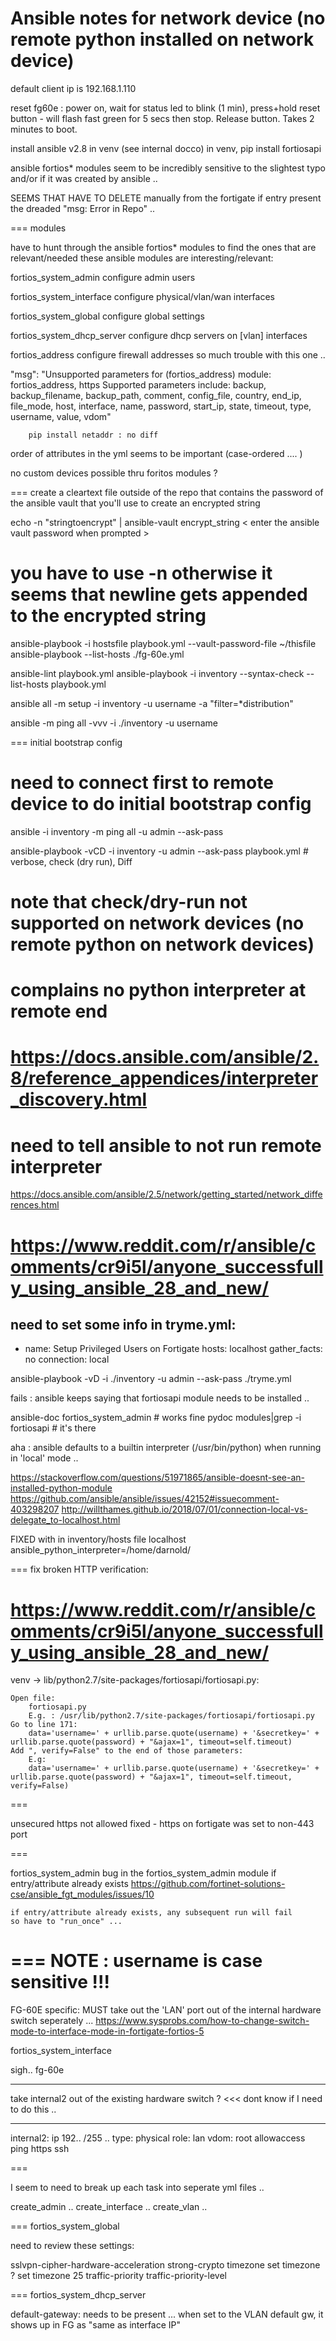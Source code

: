 Ansible notes for network device (no remote python installed on network device)
===============================================================================

default client ip is 192.168.1.110

reset fg60e : power on, wait for status led to blink (1 min), press+hold reset button - will flash
fast green for 5 secs then stop. Release button.  Takes 2 minutes to boot.

install ansible v2.8 in venv (see internal docco)
in venv, pip install fortiosapi 

ansible fortios* modules seem to be incredibly sensitive to the slightest typo
and/or if it was created by ansible ..

SEEMS THAT HAVE TO DELETE manually from the fortigate if entry present
	the dreaded "msg: Error in Repo" ..

===
modules

have to hunt through the ansible fortios* modules to find the ones that are relevant/needed
these ansible modules are interesting/relevant:

fortios_system_admin
	configure admin users

fortios_system_interface
	configure physical/vlan/wan interfaces

fortios_system_global
	configure global settings

fortios_system_dhcp_server
	configure dhcp servers on [vlan] interfaces

fortios_address
	configure firewall addresses
		so much trouble with this one ..

  "msg": "Unsupported parameters for (fortios_address) module: fortios_address, https Supported parameters include: backup, backup_filename, backup_path, comment, config_file, country, end_ip, file_mode, host, interface, name, password, start_ip, state, timeout, type, username, value, vdom"

		pip install netaddr : no diff
	
order of attributes in the yml seems to be important (case-ordered  .... )

no custom devices possible thru foritos modules ?


===
create a cleartext file outside of the repo that contains the password of the 
ansible vault that you'll use to create an encrypted string

echo -n "stringtoencrypt" | ansible-vault encrypt_string
< enter the ansible vault password when prompted >
# you have to use -n otherwise it seems that newline gets appended to the encrypted string

ansible-playbook -i hostsfile playbook.yml --vault-password-file ~/thisfile
ansible-playbook --list-hosts ./fg-60e.yml

ansible-lint playbook.yml
ansible-playbook -i inventory --syntax-check --list-hosts playbook.yml

ansible all -m setup -i inventory -u username -a "filter=*distribution"

ansible -m ping all -vvv -i ./inventory -u username

=== initial bootstrap config
# need to connect first to remote device to do initial bootstrap config
ansible -i inventory  -m ping all -u admin --ask-pass

ansible-playbook -vCD -i inventory -u admin --ask-pass playbook.yml # verbose, check (dry run), Diff

# note that check/dry-run not supported on network devices (no remote python on network devices)

# complains no python interpreter at remote end
# https://docs.ansible.com/ansible/2.8/reference_appendices/interpreter_discovery.html
# need to tell ansible to not run remote interpreter

https://docs.ansible.com/ansible/2.5/network/getting_started/network_differences.html

# https://www.reddit.com/r/ansible/comments/cr9i5l/anyone_successfully_using_ansible_28_and_new/

need to set some info in tryme.yml:
---
  - name: Setup Privileged Users on Fortigate
    hosts: localhost
    gather_facts: no
    connection: local

ansible-playbook -vD -i ./inventory -u admin --ask-pass ./tryme.yml

fails : ansible keeps saying that fortiosapi module needs to be installed ..

ansible-doc fortios_system_admin # works fine
pydoc modules|grep -i fortiosapi # it's there

aha : ansible defaults to a builtin interpreter (/usr/bin/python) when running in 'local' mode ..

https://stackoverflow.com/questions/51971865/ansible-doesnt-see-an-installed-python-module
https://github.com/ansible/ansible/issues/42152#issuecomment-403298207
http://willthames.github.io/2018/07/01/connection-local-vs-delegate_to-localhost.html

FIXED with in inventory/hosts file
localhost ansible_python_interpreter=/home/darnold/<full path to virtualenv python>

===
fix broken HTTP verification: 
# https://www.reddit.com/r/ansible/comments/cr9i5l/anyone_successfully_using_ansible_28_and_new/

venv -> lib/python2.7/site-packages/fortiosapi/fortiosapi.py:

    Open file:
        fortiosapi.py
        E.g. : /usr/lib/python2.7/site-packages/fortiosapi/fortiosapi.py
    Go to line 171:
        data='username=' + urllib.parse.quote(username) + '&secretkey=' + urllib.parse.quote(password) + "&ajax=1", timeout=self.timeout)
    Add ", verify=False" to the end of those parameters:
        E.g:
        data='username=' + urllib.parse.quote(username) + '&secretkey=' + urllib.parse.quote(password) + "&ajax=1", timeout=self.timeout, verify=False)

===

unsecured https not allowed
fixed - https on fortigate was set to non-443 port

===

fortios_system_admin
	bug in the fortios_system_admin module if entry/attribute already exists
	https://github.com/fortinet-solutions-cse/ansible_fgt_modules/issues/10

	if entry/attribute already exists, any subsequent run will fail
	so have to "run_once" ...

===
NOTE : username is case sensitive !!!
===
FG-60E specific:
MUST take out the 'LAN' port out of the internal hardware switch seperately ...
https://www.sysprobs.com/how-to-change-switch-mode-to-interface-mode-in-fortigate-fortios-5

fortios_system_interface

sigh..
fg-60e
***
take internal2 out of the existing hardware switch ? <<< dont know if I need to do this ..
***
internal2:
 ip 192.. /255 ..
 type: physical
 role: lan
 vdom: root
 allowaccess ping https ssh

===

I seem to need to break up each task into seperate yml files ..

create_admin ..
create_interface ..
create_vlan ..

===
fortios_system_global

need to review these settings:

sslvpn-cipher-hardware-acceleration
strong-crypto
timezone
	set timezone ?
	set timezone 25
traffic-priority
traffic-priority-level


===
fortios_system_dhcp_server

default-gateway: needs to be present ... when set to the VLAN default gw, it shows up in FG as "same as interface IP"
